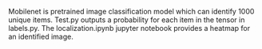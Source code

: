 Mobilenet is pretrained image classification model which can identify 1000 unique items. Test.py outputs a probability for each item in the tensor in labels.py. The localization.ipynb jupyter notebook provides a heatmap for an identified image.

